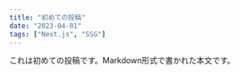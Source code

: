 ```yaml
---
title: "初めての投稿"
date: "2023-04-01"
tags: ["Next.js", "SSG"]
---
```


これは初めての投稿です。Markdown形式で書かれた本文です。